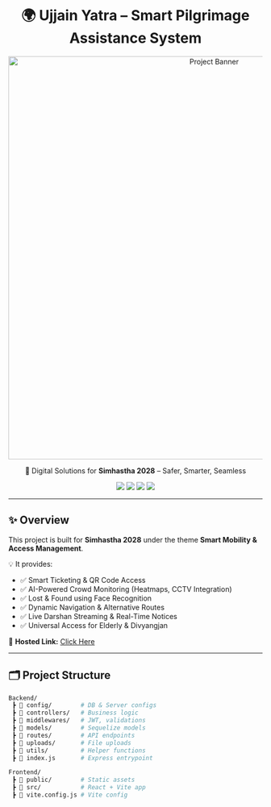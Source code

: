 <h1 align="center">🌍 Ujjain Yatra – Smart Pilgrimage Assistance System</h1>

<p align="center">
  <img src="./assets/banner.png" alt="Project Banner" width="800"/>
</p>

<p align="center">
  🚀 Digital Solutions for <b>Simhastha 2028</b> – Safer, Smarter, Seamless  
</p>

<p align="center">
  <a href="https://ujjainyatra-harsh09.vercel.app/"><img src="https://img.shields.io/badge/Live-Demo-orange?style=for-the-badge&logo=vercel"/></a>
  <img src="https://img.shields.io/badge/Backend-Node.js-green?style=for-the-badge&logo=nodedotjs"/>
  <img src="https://img.shields.io/badge/Frontend-React-blue?style=for-the-badge&logo=react"/>
  <img src="https://img.shields.io/badge/Database-MySQL-teal?style=for-the-badge&logo=mysql"/>
</p>

---

## ✨ Overview  
This project is built for **Simhastha 2028** under the theme **Smart Mobility & Access Management**.  

💡 It provides:  
- ✅ Smart Ticketing & QR Code Access  
- ✅ AI-Powered Crowd Monitoring (Heatmaps, CCTV Integration)  
- ✅ Lost & Found using Face Recognition  
- ✅ Dynamic Navigation & Alternative Routes  
- ✅ Live Darshan Streaming & Real-Time Notices  
- ✅ Universal Access for Elderly & Divyangjan  

🔗 **Hosted Link:** [Click Here](https://ujjainyatra-harsh09.vercel.app/)  

---

## 🗂️ Project Structure  

```bash
Backend/
 ┣ 📂 config/        # DB & Server configs
 ┣ 📂 controllers/   # Business logic
 ┣ 📂 middlewares/   # JWT, validations
 ┣ 📂 models/        # Sequelize models
 ┣ 📂 routes/        # API endpoints
 ┣ 📂 uploads/       # File uploads
 ┣ 📂 utils/         # Helper functions
 ┣ 📜 index.js       # Express entrypoint

Frontend/
 ┣ 📂 public/        # Static assets
 ┣ 📂 src/           # React + Vite app
 ┣ 📜 vite.config.js # Vite config
